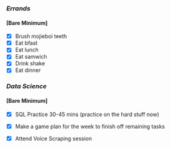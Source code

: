 ### *Errands*
#### [Bare Minimum]
* [x] Brush mojieboi teeth
* [x] Eat bfast
* [x] Eat lunch
* [x] Eat samwich
* [x] Drink shake
* [x] Eat dinner
### *Data Science*
#### [Bare Minimum]
* [x] SQL Practice 30-45 mins (practice on the hard stuff now)
* [x] Make a game plan for the week to finish off remaining tasks
* [x] Attend Voice Scraping session


